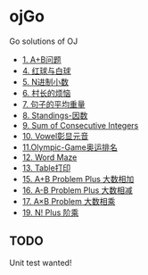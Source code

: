 # ojGo
Go solutions of OJ

* [1. A+B问题](1.A+B问题)
* [4. 红球与白球](4.红球与白球)
* [5. N进制小数](5.N进制小数)
* [6. 村长的烦恼](6.村长的烦恼)
* [7. 句子的平均重量](7.句子的平均重量)
* [8. Standings-因数](8.Standings-因数)
* [9. Sum of Consecutive Integers](9.Sum-of-Consecutive-Integers)
* [10. Vowel彰显元音](10.Vowel彰显元音)
* [11.Olympic-Game奥运排名](11.Olympic-Game奥运排名)
* [12. Word Maze](12.Word-Maze)
* [13. Table打印](13.Table打印)
* [15. A+B Problem Plus 大数相加](15.A+B-Problem-Plus)
* [16. A-B Problem Plus 大数相减](16.A-B_Problem_Plus)
* [17. A×B Problem 大数相乘](17.A•B-Problem)
* [19. N! Plus 阶乘](19.N!-Plus)

## TODO 
Unit test wanted!
